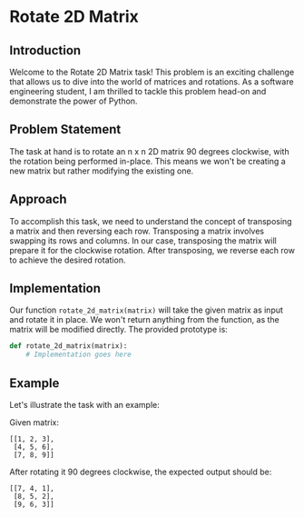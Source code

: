 # Rotate 2D Matrix

## Introduction
Welcome to the Rotate 2D Matrix task! This problem is an exciting challenge that allows us to dive into the world of matrices and rotations. As a software engineering student, I am thrilled to tackle this problem head-on and demonstrate the power of Python.

## Problem Statement
The task at hand is to rotate an n x n 2D matrix 90 degrees clockwise, with the rotation being performed in-place. This means we won't be creating a new matrix but rather modifying the existing one.

## Approach
To accomplish this task, we need to understand the concept of transposing a matrix and then reversing each row. Transposing a matrix involves swapping its rows and columns. In our case, transposing the matrix will prepare it for the clockwise rotation. After transposing, we reverse each row to achieve the desired rotation.

## Implementation
Our function `rotate_2d_matrix(matrix)` will take the given matrix as input and rotate it in place. We won't return anything from the function, as the matrix will be modified directly. The provided prototype is:

```python
def rotate_2d_matrix(matrix):
    # Implementation goes here
```

## Example
Let's illustrate the task with an example:

Given matrix:
```
[[1, 2, 3],
 [4, 5, 6],
 [7, 8, 9]]
```

After rotating it 90 degrees clockwise, the expected output should be:
```
[[7, 4, 1],
 [8, 5, 2],
 [9, 6, 3]]
```
